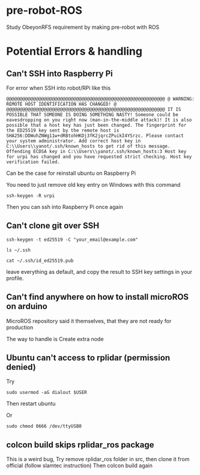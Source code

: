 # pre-robot-ROS
Study ObeyonRFS requirement by making pre-robot with ROS






# Potential Errors & handling


## Can't SSH into Raspberry Pi

For error when SSH into robot/RPi like this
```
@@@@@@@@@@@@@@@@@@@@@@@@@@@@@@@@@@@@@@@@@@@@@@@@@@@@@@@@@@@ @ WARNING: REMOTE HOST IDENTIFICATION HAS CHANGED! @ @@@@@@@@@@@@@@@@@@@@@@@@@@@@@@@@@@@@@@@@@@@@@@@@@@@@@@@@@@@ IT IS POSSIBLE THAT SOMEONE IS DOING SOMETHING NASTY! Someone could be eavesdropping on you right now (man-in-the-middle attack)! It is also possible that a host key has just been changed. The fingerprint for the ED25519 key sent by the remote host is SHA256:DDWuhZNWg11w+dRBtohHKDj3fK2jqrcZPuikI4YSrzc. Please contact your system administrator. Add correct host key in C:\\Users\\yanot/.ssh/known_hosts to get rid of this message. Offending ECDSA key in C:\\Users\\yanot/.ssh/known_hosts:3 Host key for urpi has changed and you have requested strict checking. Host key verification failed.
```
Can be the case for reinstall ubuntu on Raspberry Pi

You need to just remove old key entry on Windows with this command

```
ssh-keygen -R urpi
```
Then you can ssh into Raspberry Pi once again

## Can't clone git over SSH

```
ssh-keygen -t ed25519 -C "your_email@example.com"

ls ~/.ssh

cat ~/.ssh/id_ed25519.pub
```
leave everything as default, and copy the result to SSH key settings in your profile.

## Can't find anywhere on how to install microROS on arduino

MicroROS repository said it themselves, that they are not ready for production

The way to handle is
Create extra node

## Ubuntu can't access to rplidar (permission denied)

Try
```
sudo usermod -aG dialout $USER
```
Then restart ubuntu

Or
```
sudo chmod 0666 /dev/ttyUSB0
```

## colcon build skips rplidar_ros package

This is a weird bug, Try remove rplidar_ros folder in src, then clone it from official (follow slamtec instruction)
Then colcon build again